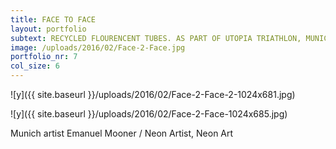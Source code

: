 ```yaml
---
title: FACE TO FACE
layout: portfolio
subtext: RECYCLED FLOURENCENT TUBES. AS PART OF UTOPIA TRIATHLON, MUNICH, 2014
image: /uploads/2016/02/Face-2-Face.jpg
portfolio_nr: 7
col_size: 6
---
```


![y]({{ site.baseurl }}/uploads/2016/02/Face-2-Face-2-1024x681.jpg)

![y]({{ site.baseurl }}/uploads/2016/02/Face-2-Face-1024x685.jpg)


Munich artist Emanuel Mooner / Neon Artist, Neon Art
